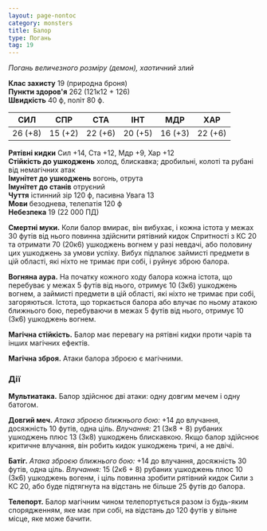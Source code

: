 ```yaml
---
layout: page-nontoc
category: monsters
title: Балор
type: Погань
tag: 19
---
```


_Погань величезного розміру (демон), хаотичний злий_  

**Клас захисту** 19 (природна броня)    
**Пункти здоров'я** 262 (121к12 + 126)    
**Швидкість** 40 ф, політ 80 ф.  

| СИЛ     | СПР     | СТА     | ІНТ     | МДР     | ХАР     |
| ------- | ------- | ------- | ------- | ------- | ------- |
| 26 (+8) | 15 (+2) | 22 (+6) | 20 (+5) | 16 (+3) | 22 (+6) |

**Рятівні кидки** Сил +14, Ста +12, Мдр +9, Хар +12    
**Стійкість до ушкоджень** холод, блискавка; дробильні, колоті та рубані від немагічних атак    
**Імунітет до ушкоджень** вогонь, отрута    
**Імунітет до станів** отруєний    
**Чуття** істинний зір 120 ф, пасивна Увага 13    
**Мови** безоднева, телепатія 120 ф    
**Небезпека** 19 (22 000 ПД)  

**Смертні муки.** Коли балор вмирає, він вибухає, і кожна істота у межах 30 футів від нього повинна здійснити рятівний кидок Спритності з КС 20 та отримати 70 (20к6) ушкоджень вогнем у разі невдачі, або половину цих ушкоджень за умови успіху. Вибух підпалює займисті предмети в цій області, які ніхто не тримає при собі, і руйнує зброю балора.    

**Вогняна аура.** На початку кожного ходу балора кожна істота, що перебуває у межах 5 футів від нього, отримує 10 (3к6) ушкоджень вогнем, а займисті предмети в цій області, які ніхто не тримає при собі, загоряються. Істота, що торкається балора або влучає по ньому атакою ближнього бою, перебуваючи в межах 5 футів від нього, отримує 10 (3к6) ушкоджень вогнем.    

**Магічна стійкість.** Балор має перевагу на рятівні кидки проти чарів та інших магічних ефектів.    

**Магічна зброя.** Атаки балора зброєю є магічними.  

### Дії
**Мультиатака.** Балор здійснює дві атаки: одну довгим мечем і одну батогом.    

**Довгий меч.** _Атака зброєю ближнього бою:_ +14 до влучання, досяжність 10 футів, одна ціль. _Влучання:_ 21 (3к8 + 8) рубаних ушкоджень плюс 13 (3к8) ушкоджень блискавкою. Якщо балор здійснює критичне влучання, він робить кидок ушкоджень тричі, а не двічі.    

**Батіг.** _Атака зброєю ближнього бою:_ +14 до влучання, досяжність 30 футів, одна ціль. _Влучання:_ 15 (2к6 + 8) рубаних ушкоджень плюс 10 (3к6) ушкоджень вогенм, і ціль повинна зробити рятівний кидок Сили з КС 20, або буде підтягнута на відстань не більше 25 футів до балора.    

**Телепорт.** Балор магічним чином телепортується разом із будь-яким спорядженням, яке має при собі, на відстань до 120 футів у вільне місце, яке може бачити.
